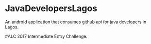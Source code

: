 # JavaDevelopersLagos
An android application that consumes github api for java developers in Lagos.

#ALC 2017 Intermediate Entry Challenge.

